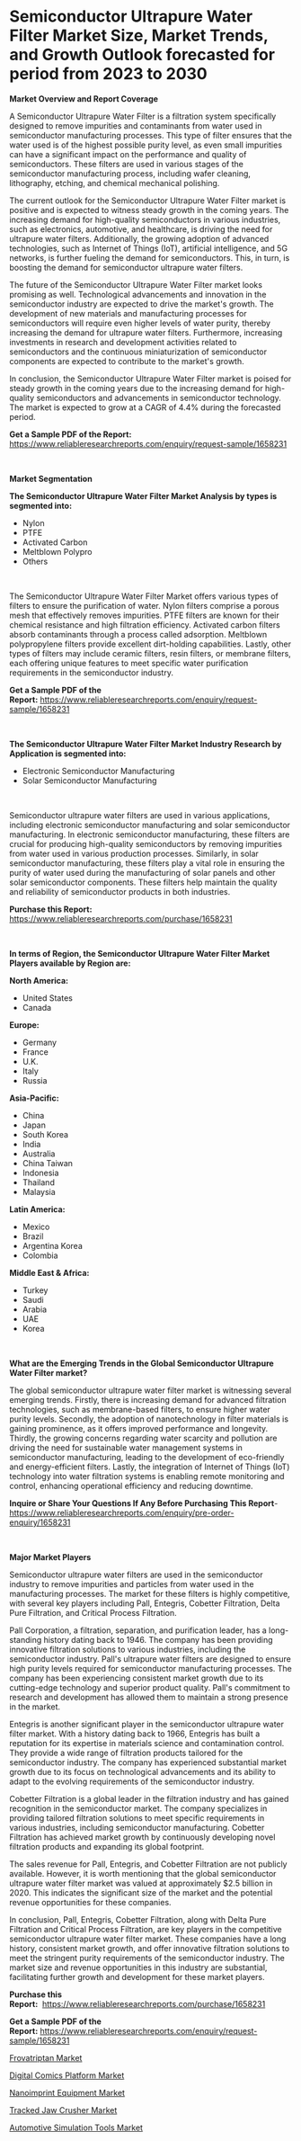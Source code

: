 <p><h1>Semiconductor Ultrapure Water Filter Market Size, Market Trends, and Growth Outlook forecasted for period from 2023 to 2030</h1></p><p><strong>Market Overview and Report Coverage</strong></p>
<p><p>A Semiconductor Ultrapure Water Filter is a filtration system specifically designed to remove impurities and contaminants from water used in semiconductor manufacturing processes. This type of filter ensures that the water used is of the highest possible purity level, as even small impurities can have a significant impact on the performance and quality of semiconductors. These filters are used in various stages of the semiconductor manufacturing process, including wafer cleaning, lithography, etching, and chemical mechanical polishing.</p><p>The current outlook for the Semiconductor Ultrapure Water Filter market is positive and is expected to witness steady growth in the coming years. The increasing demand for high-quality semiconductors in various industries, such as electronics, automotive, and healthcare, is driving the need for ultrapure water filters. Additionally, the growing adoption of advanced technologies, such as Internet of Things (IoT), artificial intelligence, and 5G networks, is further fueling the demand for semiconductors. This, in turn, is boosting the demand for semiconductor ultrapure water filters.</p><p>The future of the Semiconductor Ultrapure Water Filter market looks promising as well. Technological advancements and innovation in the semiconductor industry are expected to drive the market's growth. The development of new materials and manufacturing processes for semiconductors will require even higher levels of water purity, thereby increasing the demand for ultrapure water filters. Furthermore, increasing investments in research and development activities related to semiconductors and the continuous miniaturization of semiconductor components are expected to contribute to the market's growth.</p><p>In conclusion, the Semiconductor Ultrapure Water Filter market is poised for steady growth in the coming years due to the increasing demand for high-quality semiconductors and advancements in semiconductor technology. The market is expected to grow at a CAGR of 4.4% during the forecasted period.</p></p>
<p><strong>Get a Sample PDF of the Report:</strong> <a href="https://www.reliableresearchreports.com/enquiry/request-sample/1658231">https://www.reliableresearchreports.com/enquiry/request-sample/1658231</a></p>
<p>&nbsp;</p>
<p><strong>Market Segmentation</strong></p>
<p><strong>The Semiconductor Ultrapure Water Filter Market Analysis by types is segmented into:</strong></p>
<p><ul><li>Nylon</li><li>PTFE</li><li>Activated Carbon</li><li>Meltblown Polypro</li><li>Others</li></ul></p>
<p>&nbsp;</p>
<p><p>The Semiconductor Ultrapure Water Filter Market offers various types of filters to ensure the purification of water. Nylon filters comprise a porous mesh that effectively removes impurities. PTFE filters are known for their chemical resistance and high filtration efficiency. Activated carbon filters absorb contaminants through a process called adsorption. Meltblown polypropylene filters provide excellent dirt-holding capabilities. Lastly, other types of filters may include ceramic filters, resin filters, or membrane filters, each offering unique features to meet specific water purification requirements in the semiconductor industry.</p></p>
<p><strong>Get a Sample PDF of the Report:</strong>&nbsp;<a href="https://www.reliableresearchreports.com/enquiry/request-sample/1658231">https://www.reliableresearchreports.com/enquiry/request-sample/1658231</a></p>
<p>&nbsp;</p>
<p><strong>The Semiconductor Ultrapure Water Filter Market Industry Research by Application is segmented into:</strong></p>
<p><ul><li>Electronic Semiconductor Manufacturing</li><li>Solar Semiconductor Manufacturing</li></ul></p>
<p>&nbsp;</p>
<p><p>Semiconductor ultrapure water filters are used in various applications, including electronic semiconductor manufacturing and solar semiconductor manufacturing. In electronic semiconductor manufacturing, these filters are crucial for producing high-quality semiconductors by removing impurities from water used in various production processes. Similarly, in solar semiconductor manufacturing, these filters play a vital role in ensuring the purity of water used during the manufacturing of solar panels and other solar semiconductor components. These filters help maintain the quality and reliability of semiconductor products in both industries.</p></p>
<p><strong>Purchase this Report:</strong>&nbsp; <a href="https://www.reliableresearchreports.com/purchase/1658231">https://www.reliableresearchreports.com/purchase/1658231</a></p>
<p>&nbsp;</p>
<p><strong>In terms of Region, the Semiconductor Ultrapure Water Filter Market Players available by Region are:</strong></p>
<p>
    <p> <strong> North America: </strong>
        <ul>
            <li>United States</li>
            <li>Canada</li>
        </ul>
        </p> 
    <p> <strong> Europe: </strong>
        <ul>
            <li>Germany</li>
            <li>France</li>
            <li>U.K.</li>
            <li>Italy</li>
            <li>Russia</li>
        </ul>
        </p> 
    <p> <strong> Asia-Pacific: </strong>
        <ul>
            <li>China</li>
            <li>Japan</li>
            <li>South Korea</li>
            <li>India</li>
            <li>Australia</li>
            <li>China Taiwan</li>
            <li>Indonesia</li>
            <li>Thailand</li>
            <li>Malaysia</li>
        </ul>
        </p> 
    <p> <strong> Latin America: </strong>
        <ul>
            <li>Mexico</li>
            <li>Brazil</li>
            <li>Argentina Korea</li>
            <li>Colombia</li>
        </ul>
        </p> 
    <p> <strong> Middle East & Africa: </strong>
        <ul>
            <li>Turkey</li>
            <li>Saudi</li>
            <li>Arabia</li>
            <li>UAE</li>
            <li>Korea</li>
        </ul>
    </p>
    </p>
<p>&nbsp;</p>
<p><strong>What are the Emerging Trends in the Global Semiconductor Ultrapure Water Filter market?</strong></p>
<p><p>The global semiconductor ultrapure water filter market is witnessing several emerging trends. Firstly, there is increasing demand for advanced filtration technologies, such as membrane-based filters, to ensure higher water purity levels. Secondly, the adoption of nanotechnology in filter materials is gaining prominence, as it offers improved performance and longevity. Thirdly, the growing concerns regarding water scarcity and pollution are driving the need for sustainable water management systems in semiconductor manufacturing, leading to the development of eco-friendly and energy-efficient filters. Lastly, the integration of Internet of Things (IoT) technology into water filtration systems is enabling remote monitoring and control, enhancing operational efficiency and reducing downtime.</p></p>
<p><strong>Inquire or Share Your Questions If Any Before Purchasing This Report</strong>- <a href="https://www.reliableresearchreports.com/enquiry/pre-order-enquiry/1658231">https://www.reliableresearchreports.com/enquiry/pre-order-enquiry/1658231</a></p>
<p>&nbsp;</p>
<p><strong>Major Market Players</strong></p>
<p><p>Semiconductor ultrapure water filters are used in the semiconductor industry to remove impurities and particles from water used in the manufacturing processes. The market for these filters is highly competitive, with several key players including Pall, Entegris, Cobetter Filtration, Delta Pure Filtration, and Critical Process Filtration.</p><p>Pall Corporation, a filtration, separation, and purification leader, has a long-standing history dating back to 1946. The company has been providing innovative filtration solutions to various industries, including the semiconductor industry. Pall's ultrapure water filters are designed to ensure high purity levels required for semiconductor manufacturing processes. The company has been experiencing consistent market growth due to its cutting-edge technology and superior product quality. Pall's commitment to research and development has allowed them to maintain a strong presence in the market.</p><p>Entegris is another significant player in the semiconductor ultrapure water filter market. With a history dating back to 1966, Entegris has built a reputation for its expertise in materials science and contamination control. They provide a wide range of filtration products tailored for the semiconductor industry. The company has experienced substantial market growth due to its focus on technological advancements and its ability to adapt to the evolving requirements of the semiconductor industry.</p><p>Cobetter Filtration is a global leader in the filtration industry and has gained recognition in the semiconductor market. The company specializes in providing tailored filtration solutions to meet specific requirements in various industries, including semiconductor manufacturing. Cobetter Filtration has achieved market growth by continuously developing novel filtration products and expanding its global footprint.</p><p>The sales revenue for Pall, Entegris, and Cobetter Filtration are not publicly available. However, it is worth mentioning that the global semiconductor ultrapure water filter market was valued at approximately $2.5 billion in 2020. This indicates the significant size of the market and the potential revenue opportunities for these companies.</p><p>In conclusion, Pall, Entegris, Cobetter Filtration, along with Delta Pure Filtration and Critical Process Filtration, are key players in the competitive semiconductor ultrapure water filter market. These companies have a long history, consistent market growth, and offer innovative filtration solutions to meet the stringent purity requirements of the semiconductor industry. The market size and revenue opportunities in this industry are substantial, facilitating further growth and development for these market players.</p></p>
<p><strong>Purchase this Report:</strong>&nbsp;&nbsp;<a href="https://www.reliableresearchreports.com/purchase/1658231">https://www.reliableresearchreports.com/purchase/1658231</a></p>
<p></p>
<p><strong>Get a Sample PDF of the Report:</strong>&nbsp;<a href="https://www.reliableresearchreports.com/enquiry/request-sample/1658231">https://www.reliableresearchreports.com/enquiry/request-sample/1658231</a></p>
<p><p><a href="https://medium.com/@eloisadavis6326/frovatriptan-market-research-report-its-history-and-forecast-2023-to-2030-0c5b89ea87f1">Frovatriptan Market</a></p><p><a href="https://github.com/melchekhinf/Market-Research-Report-List-1/blob/main/digital-comics-platform-market.md">Digital Comics Platform Market</a></p><p><a href="https://www.linkedin.com/pulse/nanoimprint-equipment-market-research-report-provides-thorough-xhcxe/">Nanoimprint Equipment Market</a></p><p><a href="https://www.linkedin.com/pulse/tracked-jaw-crusher-market-insights-players-forecast-till-p4y2e/">Tracked Jaw Crusher Market</a></p><p><a href="https://github.com/sndrkn/Market-Research-Report-List-1/blob/main/automotive-simulation-tools-market.md">Automotive Simulation Tools Market</a></p></p>